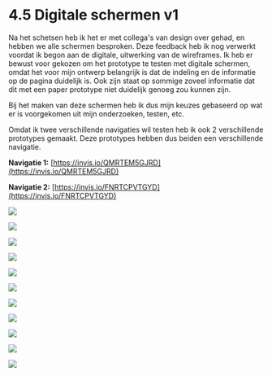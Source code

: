 # 4.5 Digitale schermen v1

Na het schetsen heb ik het er met collega's van design over gehad, en hebben we alle schermen besproken. Deze feedback heb ik nog verwerkt voordat ik begon aan de digitale, uitwerking van de wireframes. Ik heb er bewust voor gekozen om het prototype te testen met digitale schermen, omdat het voor mijn ontwerp belangrijk is dat de indeling en de informatie op de pagina duidelijk is. Ook zijn staat op sommige zoveel informatie dat dit met een paper prototype niet duidelijk genoeg zou kunnen zijn. 

Bij het maken van deze schermen heb ik dus mijn keuzes gebaseerd op wat er is voorgekomen uit mijn onderzoeken, testen, etc. 

Omdat ik twee verschillende navigaties wil testen heb ik ook 2 verschillende prototypes gemaakt. Deze prototypes hebben dus beiden een verschillende navigatie.

**Navigatie 1:** [https://invis.io/QMRTEM5GJRD](https://invis.io/QMRTEM5GJRD)

**Navigatie 2:** [https://invis.io/FNRTCPVTGYD](https://invis.io/FNRTCPVTGYD)

![](../../.gitbook/assets/homepage.jpg)

![](../../.gitbook/assets/product-overzichts-pagina-copy.jpg)

![](../../.gitbook/assets/keuken-overzicht-pagina.jpg)

![](../../.gitbook/assets/pdp.jpg)

![](../../.gitbook/assets/super-outlet-pagina.jpg)

![](../../.gitbook/assets/showroom-uitverkoop.jpg)

![](../../.gitbook/assets/actie-pagina.jpg)

![](../../.gitbook/assets/keuken-info-pagina-copy.jpg)

![](../../.gitbook/assets/showroom-uitverkoop-detail-keuken.jpg)

![](../../.gitbook/assets/showroom-uitverkoop-detail-apparatuur.jpg)

![](../../.gitbook/assets/merken-overzicht-pagina-copy.jpg)

